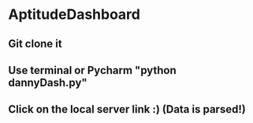 # AptitudeDashboard


## Git clone it

## Use terminal or Pycharm "python dannyDash.py"

## Click on the local server link :) (Data is parsed!)
